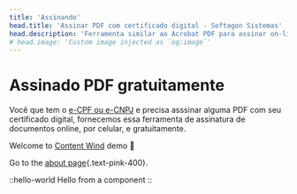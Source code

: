 ```yaml
---
title: 'Assinando'
head.title: 'Assinar PDF com certificado digital - Softagon Sistemas'
head.description: 'Ferramenta similar ao Acrobat PDF para assinar on-line documentos com e-CPF ou e-CNPJ'
# head.image: 'Custom image injected as `og:image`'
---
```


# Assinado PDF gratuitamente

Você que tem o [e-CPF ou e-CNPJ](https://www.gov.br/pt-br/servicos/obter-certificacao-digital) e precisa asssinar alguma PDF com seu certificado digital, fornecemos essa ferramenta de assinatura de documentos online, por celular, e gratuitamente.

Welcome to [Content Wind](https://content-wind.nuxt.space) demo :rocket:

Go to the [about page](/about){.text-pink-400}.

::hello-world
Hello from a component
::